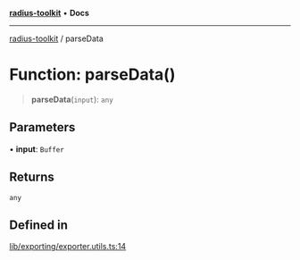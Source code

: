 [**radius-toolkit**](../README.md) • **Docs**

***

[radius-toolkit](../globals.md) / parseData

# Function: parseData()

> **parseData**(`input`): `any`

## Parameters

• **input**: `Buffer`

## Returns

`any`

## Defined in

[lib/exporting/exporter.utils.ts:14](https://github.com/rangle/radius-token-tango/blob/5b6e6f5adbda55f8c41a4c8308d1d8885a9b9a2f/packages/radius-toolkit/src/lib/exporting/exporter.utils.ts#L14)
